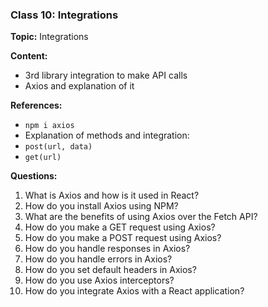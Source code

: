 ### Class 10: Integrations

**Topic:** Integrations

**Content:**

- 3rd library integration to make API calls
- Axios and explanation of it

**References:**

- `npm i axios`
- Explanation of methods and integration:
- `post(url, data)`
- `get(url)`

**Questions:**

1. What is Axios and how is it used in React?
2. How do you install Axios using NPM?
3. What are the benefits of using Axios over the Fetch API?
4. How do you make a GET request using Axios?
5. How do you make a POST request using Axios?
6. How do you handle responses in Axios?
7. How do you handle errors in Axios?
8. How do you set default headers in Axios?
9. How do you use Axios interceptors?
10. How do you integrate Axios with a React application?
